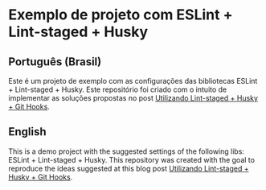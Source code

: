 # Exemplo de projeto com ESLint + Lint-staged + Husky

## Português (Brasil)

Este é um projeto de exemplo com as configurações das bibliotecas ESLint + Lint-staged + Husky. Este repositório foi criado com o intuito de implementar as soluções propostas no post [Utilizando Lint-staged + Husky + Git Hooks](https://lucasfadriano.dev/blog/utilizando-linstaged-husky-githooks/).

## English

This is a demo project with the suggested settings of the following libs: ESLint + Lint-staged + Husky. This repository was created with the goal to reproduce the ideas suggested at this blog post [Utilizando Lint-staged + Husky + Git Hooks](https://lucasfadriano.dev/blog/utilizando-linstaged-husky-githooks/).
